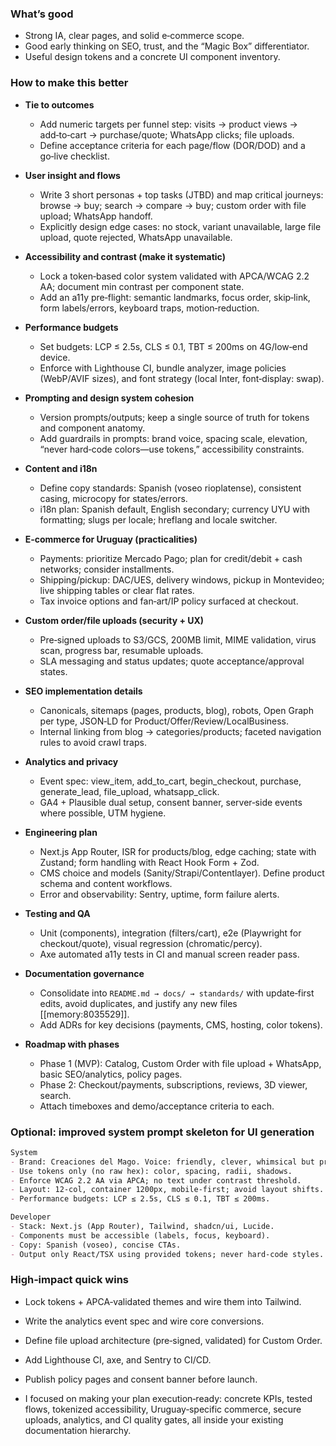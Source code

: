 ### What’s good
- Strong IA, clear pages, and solid e‑commerce scope.
- Good early thinking on SEO, trust, and the “Magic Box” differentiator.
- Useful design tokens and a concrete UI component inventory.

### How to make this better

- **Tie to outcomes**
  - Add numeric targets per funnel step: visits → product views → add‑to‑cart → purchase/quote; WhatsApp clicks; file uploads.
  - Define acceptance criteria for each page/flow (DOR/DOD) and a go‑live checklist.

- **User insight and flows**
  - Write 3 short personas + top tasks (JTBD) and map critical journeys: browse → buy; search → compare → buy; custom order with file upload; WhatsApp handoff.
  - Explicitly design edge cases: no stock, variant unavailable, large file upload, quote rejected, WhatsApp unavailable.

- **Accessibility and contrast (make it systematic)**
  - Lock a token‑based color system validated with APCA/WCAG 2.2 AA; document min contrast per component state.
  - Add an a11y pre‑flight: semantic landmarks, focus order, skip‑link, form labels/errors, keyboard traps, motion‑reduction.

- **Performance budgets**
  - Set budgets: LCP ≤ 2.5s, CLS ≤ 0.1, TBT ≤ 200ms on 4G/low‑end device.
  - Enforce with Lighthouse CI, bundle analyzer, image policies (WebP/AVIF sizes), and font strategy (local Inter, font‑display: swap).

- **Prompting and design system cohesion**
  - Version prompts/outputs; keep a single source of truth for tokens and component anatomy.
  - Add guardrails in prompts: brand voice, spacing scale, elevation, “never hard‑code colors—use tokens,” accessibility constraints.

- **Content and i18n**
  - Define copy standards: Spanish (voseo rioplatense), consistent casing, microcopy for states/errors.
  - i18n plan: Spanish default, English secondary; currency UYU with formatting; slugs per locale; hreflang and locale switcher.

- **E‑commerce for Uruguay (practicalities)**
  - Payments: prioritize Mercado Pago; plan for credit/debit + cash networks; consider installments.
  - Shipping/pickup: DAC/UES, delivery windows, pickup in Montevideo; live shipping tables or clear flat rates.
  - Tax invoice options and fan‑art/IP policy surfaced at checkout.

- **Custom order/file uploads (security + UX)**
  - Pre‑signed uploads to S3/GCS, 200MB limit, MIME validation, virus scan, progress bar, resumable uploads.
  - SLA messaging and status updates; quote acceptance/approval states.

- **SEO implementation details**
  - Canonicals, sitemaps (pages, products, blog), robots, Open Graph per type, JSON‑LD for Product/Offer/Review/LocalBusiness.
  - Internal linking from blog → categories/products; faceted navigation rules to avoid crawl traps.

- **Analytics and privacy**
  - Event spec: view_item, add_to_cart, begin_checkout, purchase, generate_lead, file_upload, whatsapp_click.
  - GA4 + Plausible dual setup, consent banner, server‑side events where possible, UTM hygiene.

- **Engineering plan**
  - Next.js App Router, ISR for products/blog, edge caching; state with Zustand; form handling with React Hook Form + Zod.
  - CMS choice and models (Sanity/Strapi/Contentlayer). Define product schema and content workflows.
  - Error and observability: Sentry, uptime, form failure alerts.

- **Testing and QA**
  - Unit (components), integration (filters/cart), e2e (Playwright for checkout/quote), visual regression (chromatic/percy).
  - Axe automated a11y tests in CI and manual screen reader pass.

- **Documentation governance**
  - Consolidate into `README.md → docs/ → standards/` with update‑first edits, avoid duplicates, and justify any new files [[memory:8035529]].
  - Add ADRs for key decisions (payments, CMS, hosting, color tokens).

- **Roadmap with phases**
  - Phase 1 (MVP): Catalog, Custom Order with file upload + WhatsApp, basic SEO/analytics, policy pages.
  - Phase 2: Checkout/payments, subscriptions, reviews, 3D viewer, search.
  - Attach timeboxes and demo/acceptance criteria to each.

### Optional: improved system prompt skeleton for UI generation
```markdown
System
- Brand: Creaciones del Mago. Voice: friendly, clever, whimsical but professional.
- Use tokens only (no raw hex): color, spacing, radii, shadows.
- Enforce WCAG 2.2 AA via APCA; no text under contrast threshold.
- Layout: 12‑col, container 1200px, mobile‑first; avoid layout shifts.
- Performance budgets: LCP ≤ 2.5s, CLS ≤ 0.1, TBT ≤ 200ms.

Developer
- Stack: Next.js (App Router), Tailwind, shadcn/ui, Lucide.
- Components must be accessible (labels, focus, keyboard).
- Copy: Spanish (voseo), concise CTAs.
- Output only React/TSX using provided tokens; never hard‑code styles.
```

### High‑impact quick wins
- Lock tokens + APCA‑validated themes and wire them into Tailwind.
- Write the analytics event spec and wire core conversions.
- Define file upload architecture (pre‑signed, validated) for Custom Order.
- Add Lighthouse CI, axe, and Sentry to CI/CD.
- Publish policy pages and consent banner before launch.

- I focused on making your plan execution‑ready: concrete KPIs, tested flows, tokenized accessibility, Uruguay‑specific commerce, secure uploads, analytics, and CI quality gates, all inside your existing documentation hierarchy.